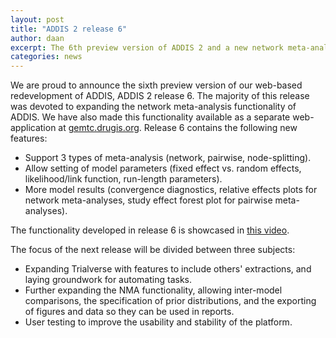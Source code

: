 ```yaml
---
layout: post
title: "ADDIS 2 release 6"
author: daan
excerpt: The 6th preview version of ADDIS 2 and a new network meta-analysis application now available.
categories: news
---
```


We are proud to announce the sixth preview version of our web-based redevelopment of ADDIS, ADDIS 2 release 6.
The majority of this release was devoted to expanding the network meta-analysis functionality of ADDIS.
We have also made this functionality available as a separate web-application at [gemtc.drugis.org](https://gemtc.drugis.org).
Release 6 contains the following new features:

  - Support 3 types of meta-analysis (network, pairwise, node-splitting).
  - Allow setting of model parameters (fixed effect vs. random effects, likelihood/link function, run-length parameters).
  - More model results (convergence diagnostics, relative effects plots for network meta-analyses, study effect forest plot for pairwise meta-analyses).

The functionality developed in release 6 is showcased in [this video](https://vimeo.com/groups/drugis/videos/136919976).

The focus of the next release will be divided between three subjects:

  - Expanding Trialverse with features to include others' extractions, and laying groundwork for automating tasks.
  - Further expanding the NMA functionality, allowing inter-model comparisons, the specification of prior distributions, and the exporting of figures and data so they can be used in reports.
  - User testing to improve the usability and stability of the platform.

